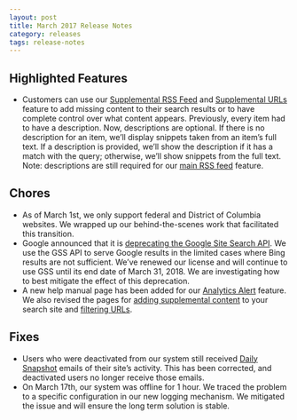 ```yaml
---
layout: post
title: March 2017 Release Notes
category: releases
tags: release-notes
---
```


## Highlighted Features

* Customers can use our [Supplemental RSS Feed](/manual/domains-advanced.html) and [Supplemental URLs](/manual/domains-advanced.html#supplemental-urls) feature to add missing content to their search results or to have complete control over what content appears. Previously, every item had to have a description. Now, descriptions are optional. If there is no description for an item, we’ll display snippets taken from an item’s full text. If a description is provided, we’ll show the description if it has a match with the query; otherwise, we’ll show snippets from the full text. Note: descriptions are still required for our [main RSS feed](/manual/rss.html) feature.

## Chores

* As of March 1st, we only support federal and District of Columbia websites. We wrapped up our behind-the-scenes work that facilitated this transition.
* Google announced that it is [deprecating the Google Site Search API](https://enterprise.google.com/search/products/gss.html). We use the GSS API to serve Google results in the limited cases where Bing results are not sufficient. We’ve renewed our license and will continue to use GSS until its end date of March 31, 2018. We are investigating how to best mitigate the effect of this deprecation.
* A new help manual page has been added for our [Analytics Alert](/manual/analytics-alerts.html) feature. We also revised the pages for [adding supplemental content](/manual/domains-advanced.html) to your search site and [filtering URLs](/manual/filter-content.html).

## Fixes

* Users who were deactivated from our system still received [Daily Snapshot](/manual/site-overview.html) emails of their site’s activity. This has been corrected, and deactivated users no longer receive those emails.
* On March 17th, our system was offline for 1 hour. We traced the problem to a specific configuration in our new logging mechanism. We mitigated the issue and will ensure the long term solution is stable.
